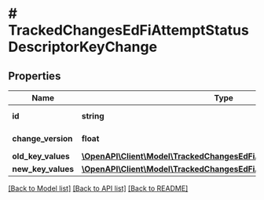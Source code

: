 # # TrackedChangesEdFiAttemptStatusDescriptorKeyChange

## Properties

Name | Type | Description | Notes
------------ | ------------- | ------------- | -------------
**id** | **string** | Resource identifier | [optional]
**change_version** | **float** | Change version | [optional]
**old_key_values** | [**\OpenAPI\Client\Model\TrackedChangesEdFiAttemptStatusDescriptorKey**](TrackedChangesEdFiAttemptStatusDescriptorKey.md) |  | [optional]
**new_key_values** | [**\OpenAPI\Client\Model\TrackedChangesEdFiAttemptStatusDescriptorKey**](TrackedChangesEdFiAttemptStatusDescriptorKey.md) |  | [optional]

[[Back to Model list]](../../README.md#models) [[Back to API list]](../../README.md#endpoints) [[Back to README]](../../README.md)
